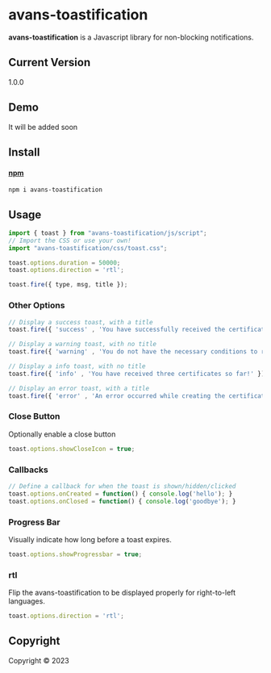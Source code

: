 # avans-toastification
**avans-toastification** is a Javascript library for non-blocking notifications. 

## Current Version
1.0.0

## Demo
It will be added soon



## Install


#### [npm](https://www.npmjs.com/package/avans-toastification)
```
npm i avans-toastification
```


## Usage

```javascript
import { toast } from "avans-toastification/js/script";
// Import the CSS or use your own!
import "avans-toastification/css/toast.css";

toast.options.duration = 50000;
toast.options.direction = 'rtl';

toast.fire({ type, msg, title });

```

### Other Options
```js
// Display a success toast, with a title
toast.fire({ 'success' , 'You have successfully received the certificate!', 'Hooray!' })

// Display a warning toast, with no title
toast.fire({ 'warning' , 'You do not have the necessary conditions to receive a certificate!' })

// Display a info toast, with no title
toast.fire({ 'info' , 'You have received three certificates so far!' })

// Display an error toast, with a title
toast.fire({ 'error' , 'An error occurred while creating the certificate!', 'error!' })
```

### Close Button
Optionally enable a close button
```js
toast.options.showCloseIcon = true;
```

### Callbacks
```js
// Define a callback for when the toast is shown/hidden/clicked
toast.options.onCreated = function() { console.log('hello'); }
toast.options.onClosed = function() { console.log('goodbye'); }
```


### Progress Bar
Visually indicate how long before a toast expires.
```js
toast.options.showProgressbar = true;
```

### rtl
Flip the avans-toastification to be displayed properly for right-to-left languages.
```js
toast.options.direction = 'rtl';
```

## Copyright
Copyright © 2023